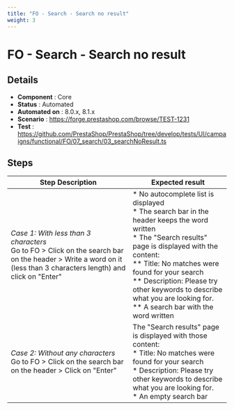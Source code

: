 ```yaml
---
title: "FO - Search - Search no result"
weight: 3
---
```


# FO - Search - Search no result
## Details
* **Component** : Core
* **Status** : Automated
* **Automated on** : 8.0.x, 8.1.x
* **Scenario** : https://forge.prestashop.com/browse/TEST-1231
* **Test** : https://github.com/PrestaShop/PrestaShop/tree/develop/tests/UI/campaigns/functional/FO/07_search/03_searchNoResult.ts

## Steps
| Step Description | Expected result |
| ----- | ----- |
| *Case 1: With less than 3 characters*<br>Go to FO > Click on the search bar on the header > Write a word on it (less than 3 characters length) and click on "Enter" | * No autocomplete list is displayed<br> * The search bar in the header keeps the word written<br> * The "Search results" page is displayed with the content:<br> ** Title: No matches were found for your search<br> ** Description: Please try other keywords to describe what you are looking for.<br> ** A search bar with the word written |
| *Case 2: Without any characters*<br>Go to FO > Click on the search bar on the header > Click on "Enter" | The "Search results" page is displayed with those content:<br> * Title: No matches were found for your search<br> * Description: Please try other keywords to describe what you are looking for.<br> * An empty search bar |
